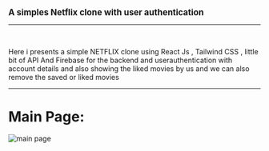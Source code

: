 <h1 style="font-size:larger;">A simples Netflix clone with user authentication</h1>
<hr>
<br>
<p>Here i presents a simple NETFLIX clone using React Js , Tailwind CSS , little bit of API And Firebase for the backend and userauthentication with account details and also showing the liked movies by us and we can also remove the saved or liked movies</p>
<hr >

<h1>Main Page:</h1>
<img src={public/Screenshot (61).png} alt="main page">
